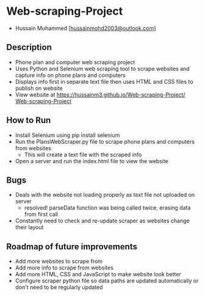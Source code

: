 # Web-scraping-Project

- Hussain Muhammed [hussainmohd2003@outlook.com]

## Description

- Phone plan and computer web scraping project
- Uses Python and Selenium web scraping tool to scrape websites and capture info on phone plans and computers
- Displays info first in separate text file then uses HTML and CSS files to publish on website
- View website at https://hussainm3.github.io/Web-scraping-Project/ [Web-scraping-Project](https://hussainm3.github.io/Web-scraping-Project/)

## How to Run 

- Install Selenium using pip install selenium
- Run the PlansWebScraper.py file to scrape phone plans and computers from websites
    - This will create a text file with the scraped info
- Open a server and run the index.html file to view the website

## Bugs

- Deals with the website not loading properly as text file not uploaded on server 
    - resolved! parseData function was being called twice, erasing data from first call
- Constantly need to check and re-update scraper as websites change their layout

## Roadmap of future improvements

- Add more websites to scrape from
- Add more info to scrape from websites
- Add more HTML, CSS and JavaScript to make website look better
- Configure scraper python file so data paths are updated automatically or don't need to be regularly updated
